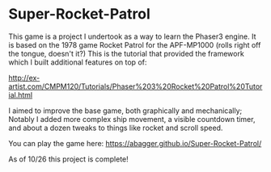 # Super-Rocket-Patrol

This game is a project I undertook as a way to 
learn the Phaser3 engine. It is based on the 1978 game 
Rocket Patrol for the APF-MP1000 (rolls right off the 
tongue, doesn't it?) This is the tutorial that provided
the framework which I built additional features on top of:

http://ex-artist.com/CMPM120/Tutorials/Phaser%203%20Rocket%20Patrol%20Tutorial.html

I aimed to improve the base game, both graphically 
and mechanically; Notably I added more complex ship 
movement, a visible countdown timer, and about a dozen
tweaks to things like rocket and scroll speed.

You can play the game here: https://abagger.github.io/Super-Rocket-Patrol/

As of 10/26 this project is complete!
